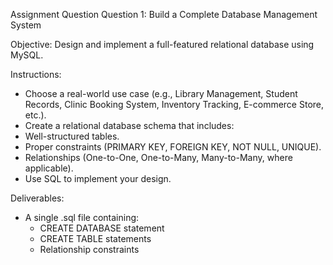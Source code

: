 Assignment Question
Question 1: Build a Complete Database Management System

Objective:
Design and implement a full-featured relational database using MySQL.

Instructions:
- Choose a real-world use case (e.g., Library Management, Student Records, Clinic Booking System, Inventory Tracking, E-commerce Store, etc.).
- Create a relational database schema that includes:
- Well-structured tables.
- Proper constraints (PRIMARY KEY, FOREIGN KEY, NOT NULL, UNIQUE).
- Relationships (One-to-One, One-to-Many, Many-to-Many, where applicable).
- Use SQL to implement your design. 

Deliverables:
- A single .sql file containing:
    - CREATE DATABASE statement
    - CREATE TABLE statements
    - Relationship constraints